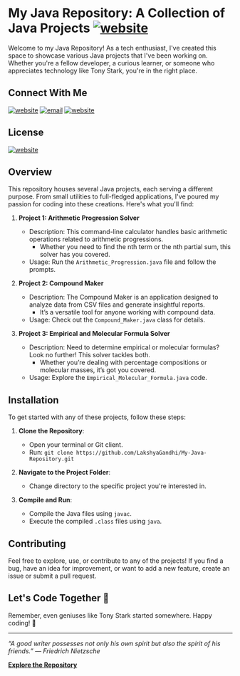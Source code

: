 # My Java Repository: A Collection of Java Projects [![website](https://img.shields.io/badge/Java-ED8B00?style=for-the-badge&logo=openjdk&logoColor=white)](https://www.java.com/en/)
Welcome to my Java Repository! As a tech enthusiast, I've created this space to showcase various Java projects that I've been working on. Whether you're a fellow developer, a curious learner, or someone who appreciates technology like Tony Stark, you're in the right place.

## Connect With Me
[![website](https://img.shields.io/badge/website-000000?style=for-the-badge&logo=About.me&logoColor=white)](https://cutt.ly/lakshyagandhi)
[![email](https://img.shields.io/badge/Gmail-D14836?style=for-the-badge&logo=gmail&logoColor=white)](mailto:lakshya.gandhi@outlook.com)
[![website](https://img.shields.io/badge/WhatsApp-25D366?style=for-the-badge&logo=whatsapp&logoColor=white)](https://wa.me/919173371626)

## License
[![website](https://img.shields.io/badge/License-AGPL3-015d93.svg?style=for-the-badge&labelColor=blue)](https://github.com/LakshyaGandhi/My-Java-Repository/blob/master/LICENSE)

## Overview

This repository houses several Java projects, each serving a different purpose. From small utilities to full-fledged applications, I've poured my passion for coding into these creations. Here's what you'll find:

1. **Project 1: Arithmetic Progression Solver**
   - Description: This command-line calculator handles basic arithmetic operations related to arithmetic progressions.
     - Whether you need to find the nth term or the nth partial sum, this solver has you covered.
   - Usage: Run the `Arithmetic_Progression.java` file and follow the prompts.

2. **Project 2: Compound Maker**
   - Description: The Compound Maker is an application designed to analyze data from CSV files and generate insightful reports.
     - It’s a versatile tool for anyone working with compound data.
   - Usage: Check out the `Compound_Maker.java` class for details.

3. **Project 3: Empirical and Molecular Formula Solver**
   - Description: Need to determine empirical or molecular formulas? Look no further! This solver tackles both.
     - Whether you’re dealing with percentage compositions or molecular masses, it’s got you covered.
   - Usage: Explore the `Empirical_Molecular_Formula.java` code.

## Installation

To get started with any of these projects, follow these steps:

1. **Clone the Repository**:
   - Open your terminal or Git client.
   - Run: `git clone https://github.com/LakshyaGandhi/My-Java-Repository.git`

2. **Navigate to the Project Folder**:
   - Change directory to the specific project you're interested in.

3. **Compile and Run**:
   - Compile the Java files using `javac`.
   - Execute the compiled `.class` files using `java`.

## Contributing

Feel free to explore, use, or contribute to any of the projects! If you find a bug, have an idea for improvement, or want to add a new feature, create an issue or submit a pull request.

## Let's Code Together 🚀

Remember, even geniuses like Tony Stark started somewhere. Happy coding! 🌟

---

*“A good writer possesses not only his own spirit but also the spirit of his friends.” — Friedrich Nietzsche*

[**Explore the Repository**](https://github.com/LakshyaGandhi/My-Java-Repository)
